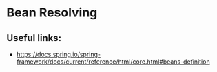 # Bean Resolving

## Useful links:
- https://docs.spring.io/spring-framework/docs/current/reference/html/core.html#beans-definition